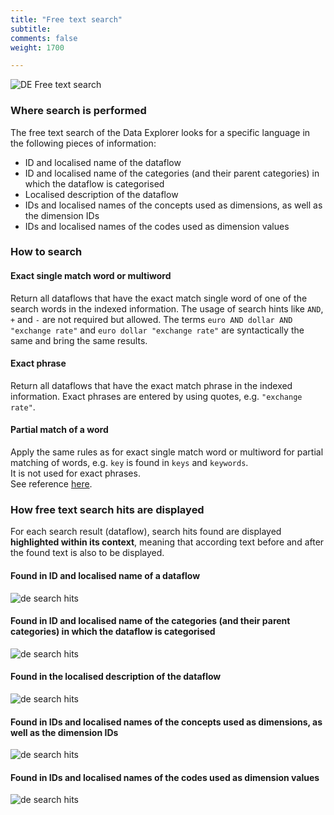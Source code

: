 ```yaml
---
title: "Free text search"
subtitle: 
comments: false
weight: 1700

---
```


![DE Free text search](/images/de-free-text-search.png)

### Where search is performed
The free text search of the Data Explorer looks for a specific language in the following pieces of information:
* ID and localised name of the dataflow
* ID and localised name of the categories (and their parent categories) in which the dataflow is categorised
* Localised description of the dataflow
* IDs and localised names of the concepts used as dimensions, as well as the dimension IDs
* IDs and localised names of the codes used as dimension values

### How to search
#### Exact single match word or multiword
Return all dataflows that have the exact match single word of one of the search words in the indexed information. The usage of search hints like `AND`, `+` and `-` are not required but allowed. The terms `euro AND dollar AND "exchange rate"` and `euro dollar "exchange rate"` are syntactically the same and bring the same results.

#### Exact phrase
Return all dataflows that have the exact match phrase in the indexed information. Exact phrases are entered by using quotes, e.g. `"exchange rate"`.

#### Partial match of a word
Apply the same rules as for exact single match word or multiword for partial matching of words, e.g. `key` is found in `keys` and `keywords`.  
It is not used for exact phrases.  
See reference [here](https://www.elastic.co/guide/en/elasticsearch/guide/current/partial-matching.html).

### How free text search hits are displayed
For each search result (dataflow), search hits found are displayed **highlighted within its context**, meaning that according text before and after the found text is also to be displayed.
#### Found in ID and localised name of a dataflow
![de search hits](/images/de-search-hits-1.png)

#### Found in ID and localised name of the categories (and their parent categories) in which the dataflow is categorised
![de search hits](/images/de-search-hits-2.png)

#### Found in the localised description of the dataflow
![de search hits](/images/de-search-hits-3.png)

#### Found in IDs and localised names of the concepts used as dimensions, as well as the dimension IDs
![de search hits](/images/de-search-hits-4.png)

#### Found in IDs and localised names of the codes used as dimension values
![de search hits](/images/de-search-hits-5.png)
